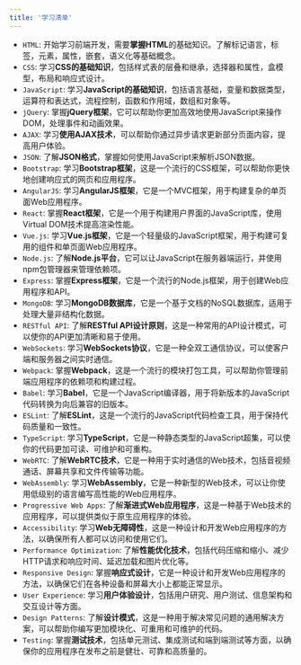 ```yaml
---
title: '学习清单'
---
```


- `HTML`: 开始学习前端开发，需要**掌握HTML**的基础知识。了解标记语言，标签，元素，属性，嵌套，语义化等基础概念。
- `CSS`: 学习**CSS的基础知识**，包括样式表的层叠和继承，选择器和属性，盒模型，布局和响应式设计。
- `JavaScript`: 学习**JavaScript的基础知识**，包括语言基础，变量和数据类型，运算符和表达式，流程控制，函数和作用域，数组和对象等。
- `jQuery`: 掌握**jQuery框架**，它可以帮助你更加高效地使用JavaScript来操作DOM，处理事件和动画效果。
- `AJAX`: 学习**使用AJAX技术**，可以帮助你通过异步请求更新部分页面内容，提高用户体验。
- `JSON`: 了解**JSON格式**，掌握如何使用JavaScript来解析JSON数据。
- `Bootstrap`: 学习**Bootstrap框架**，这是一个流行的CSS框架，可以帮助你更快地创建响应式的网页和应用程序。
- `AngularJS`: 学习**AngularJS框架**，它是一个MVC框架，用于构建复杂的单页面Web应用程序。
- `React`: 掌握**React框架**，它是一个用于构建用户界面的JavaScript库，使用Virtual DOM技术提高渲染性能。
- `Vue.js`: 学习**Vue.js框架**，它是一个轻量级的JavaScript框架，用于构建可复用的组件和单页面Web应用程序。
- `Node.js`: 了解**Node.js平台**，它可以让JavaScript在服务器端运行，并使用npm包管理器来管理依赖项。
- `Express`: 掌握**Express框架**，它是一个流行的Node.js框架，用于创建Web应用程序和API。
- `MongoDB`: 学习**MongoDB数据库**，它是一个基于文档的NoSQL数据库，适用于处理大量非结构化数据。
- `RESTful API`: 了解**RESTful API设计原则**，这是一种常用的API设计模式，可以使你的API更加清晰和易于使用。
- `WebSockets`: 学习**WebSockets协议**，它是一种全双工通信协议，可以使客户端和服务器之间实时通信。
- `Webpack`: 掌握**Webpack**，这是一个流行的模块打包工具，可以帮助你管理前端应用程序的依赖项和构建过程。
- `Babel`: 学习**Babel**，它是一个JavaScript编译器，用于将新版本的JavaScript代码转换为向后兼容的旧版本。
- `ESLint`: 了解**ESLint**，这是一个流行的JavaScript代码检查工具，用于保持代码质量和一致性。
- `TypeScript`: 学习**TypeScript**，它是一种静态类型的JavaScript超集，可以使你的代码更加可读、可维护和可重构。
- `WebRTC`: 了解**WebRTC技术**，它是一种用于实时通信的Web技术，包括音视频通话、屏幕共享和文件传输等功能。
- `WebAssembly`: 学习**WebAssembly**，它是一种新型的Web技术，可以让你使用低级别的语言编写高性能的Web应用程序。
- `Progressive Web Apps`: 了解**渐进式Web应用程序**，这是一种基于Web技术的应用程序，可以提供类似于原生应用程序的体验。
- `Accessibility`: 学习**Web无障碍性**，这是一种设计和开发Web应用程序的方法，以确保所有人都可以访问和使用它们。
- `Performance Optimization`: 了解**性能优化技术**，包括代码压缩和缩小、减少HTTP请求和响应时间、延迟加载和图片优化等。
- `Responsive Design`: 掌握**响应式设计**，它是一种设计和开发Web应用程序的方法，以确保它们在各种设备和屏幕大小上都能正常显示。
- `User Experience`: 学习**用户体验设计**，包括用户研究、用户测试、信息架构和交互设计等方面。
- `Design Patterns`: 了解**设计模式**，这是一种用于解决常见问题的通用解决方案，可以帮助你编写更加模块化、可重用和可维护的代码。
- `Testing`: 掌握**测试技术**，包括单元测试、集成测试和端到端测试等方面，以确保你的应用程序在发布之前是健壮、可靠和高质量的。
